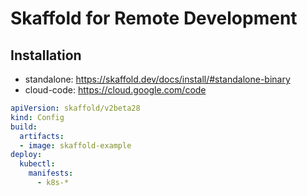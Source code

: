 # Skaffold for Remote Development

## Installation

* standalone: https://skaffold.dev/docs/install/#standalone-binary
* cloud-code: https://cloud.google.com/code

```yaml
apiVersion: skaffold/v2beta28
kind: Config
build:
  artifacts:
  - image: skaffold-example
deploy:
  kubectl:
    manifests:
      - k8s-*
```

